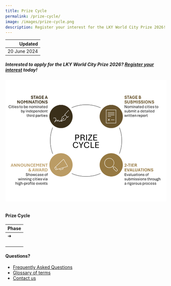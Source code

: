 ```yaml
---
title: Prize Cycle
permalink: /prize-cycle/
image: /images/prize-cycle.png
description: Register your interest for the LKY World City Prize 2026!
---
```


| Updated |
|---:|
| 20 June 2024 |

##### Interested to apply for the LKY World City Prize 2026? [Register your interest](https://form.gov.sg/665c80f59ed8705777bc3828) today!

###### ![Prize cycle](/images/prize-cycle.png)

#### **Prize Cycle**

| Phase |
| :--- |
| ➜ | **Register Interest** <br> [Register your interest for the 2026 Prize](https://form.gov.sg/665c80f59ed8705777bc3828) |
| | **Stage A Nominations** <br> Nominations of cities by independent third parties <br> |
| | **Stage B Submissions** <br> Submissions of a written report by nominated cities |
| | **[Evaluations](/evaluations/)** <br> Evaluations of submissions through a rigourous two-tier selection process |
| | **[Announcement & Award](/award/)** <br> Announcement of the results <br> --- <br> Sharing by the Prize Laureate and Special Mentions at World Cities Summit <br> --- <br> Presentation of the award to the Prize Laureate and Special Mentions |

#### **Questions?**

- [Frequently Asked Questions](/faq/)
- [Glossary of terms](/glossary/)
- [Contact us](/feedback/)
